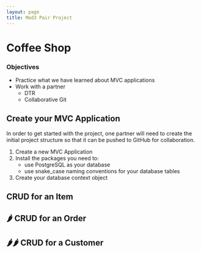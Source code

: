 ```yaml
---
layout: page
title: Mod3 Pair Project
---
```


# Coffee Shop

### Objectives
* Practice what we have learned about MVC applications
* Work with a partner
    * DTR
    * Collaborative Git

## Create your MVC Application

In order to get started with the project, one partner will need to create the initial project structure so that it can be pushed to GitHub for collaboration.

1. Create a new MVC Application
2. Install the packages you need to:
    * use PostgreSQL as your database
    * use snake_case naming conventions for your database tables
3. Create your database context object

## CRUD for an Item

## 🌶️ CRUD for an Order

## 🌶️🌶️ CRUD for a Customer
